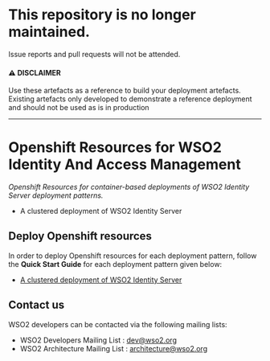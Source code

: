 # This repository is no longer maintained.
Issue reports and pull requests will not be attended.

#### ⚠️ DISCLAIMER

Use these artefacts as a reference to build your deployment artefacts. Existing artefacts only developed to demonstrate a reference deployment and should not be used as is in production

------------------------------------------------------------------

# Openshift Resources for WSO2 Identity And Access Management

*Openshift Resources for container-based deployments of WSO2 Identity Server deployment patterns.*

* A clustered deployment of WSO2 Identity Server

## Deploy Openshift resources

In order to deploy Openshift resources for each deployment pattern, follow the **Quick Start Guide** for each deployment pattern given below:

* [A clustered deployment of WSO2 Identity Server](openshift/is-pattern-1/README.md)

## Contact us

WSO2 developers can be contacted via the following mailing lists:

* WSO2 Developers Mailing List : [dev@wso2.org](mailto:dev@wso2.org)
* WSO2 Architecture Mailing List : [architecture@wso2.org](mailto:architecture@wso2.org)

